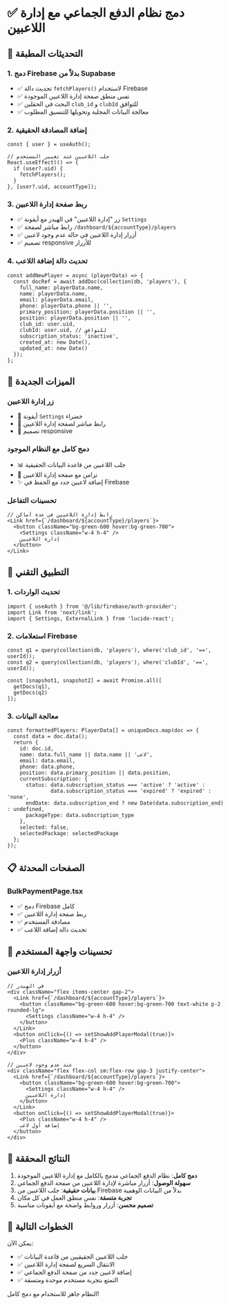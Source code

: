 # ✅ دمج نظام الدفع الجماعي مع إدارة اللاعبين

## 🔄 التحديثات المطبقة

### 1. دمج Firebase بدلاً من Supabase
- ✅ تحديث دالة `fetchPlayers()` لاستخدام Firebase
- ✅ نفس منطق صفحة إدارة اللاعبين الموجودة
- ✅ البحث في الحقلين `club_id` و `clubId` للتوافق
- ✅ معالجة البيانات المجلبة وتحويلها للتنسيق المطلوب

### 2. إضافة المصادقة الحقيقية
```tsx
const { user } = useAuth();

// جلب اللاعبين عند تغيير المستخدم
React.useEffect(() => {
  if (user?.uid) {
    fetchPlayers();
  }
}, [user?.uid, accountType]);
```

### 3. ربط صفحة إدارة اللاعبين
- ✅ زر "إدارة اللاعبين" في الهيدر مع أيقونة `Settings`
- ✅ رابط مباشر لصفحة `/dashboard/${accountType}/players`
- ✅ أزرار إدارة اللاعبين في حالة عدم وجود لاعبين
- ✅ تصميم responsive للأزرار

### 4. تحديث دالة إضافة اللاعب
```tsx
const addNewPlayer = async (playerData) => {
  const docRef = await addDoc(collection(db, 'players'), {
    full_name: playerData.name,
    name: playerData.name,
    email: playerData.email,
    phone: playerData.phone || '',
    primary_position: playerData.position || '',
    position: playerData.position || '',
    club_id: user.uid,
    clubId: user.uid, // للتوافق
    subscription_status: 'inactive',
    created_at: new Date(),
    updated_at: new Date()
  });
};
```

## 🎯 الميزات الجديدة

### زر إدارة اللاعبين
- 🔧 أيقونة `Settings` خضراء
- 🔗 رابط مباشر لصفحة إدارة اللاعبين
- 📱 تصميم responsive

### دمج كامل مع النظام الموجود
- 📊 جلب اللاعبين من قاعدة البيانات الحقيقية
- 🔄 تزامن مع صفحة إدارة اللاعبين
- ✨ إضافة لاعبين جدد مع الحفظ في Firebase

### تحسينات التفاعل
```tsx
// رابط إدارة اللاعبين في عدة أماكن
<Link href={`/dashboard/${accountType}/players`}>
  <button className="bg-green-600 hover:bg-green-700">
    <Settings className="w-4 h-4" />
    إدارة اللاعبين
  </button>
</Link>
```

## 🔧 التطبيق التقني

### 1. تحديث الواردات
```tsx
import { useAuth } from '@/lib/firebase/auth-provider';
import Link from 'next/link';
import { Settings, ExternalLink } from 'lucide-react';
```

### 2. استعلامات Firebase
```tsx
const q1 = query(collection(db, 'players'), where('club_id', '==', userId));
const q2 = query(collection(db, 'players'), where('clubId', '==', userId));

const [snapshot1, snapshot2] = await Promise.all([
  getDocs(q1),
  getDocs(q2)
]);
```

### 3. معالجة البيانات
```tsx
const formattedPlayers: PlayerData[] = uniqueDocs.map(doc => {
  const data = doc.data();
  return {
    id: doc.id,
    name: data.full_name || data.name || 'لاعب',
    email: data.email,
    phone: data.phone,
    position: data.primary_position || data.position,
    currentSubscription: {
      status: data.subscription_status === 'active' ? 'active' : 
              data.subscription_status === 'expired' ? 'expired' : 'none',
      endDate: data.subscription_end ? new Date(data.subscription_end) : undefined,
      packageType: data.subscription_type
    },
    selected: false,
    selectedPackage: selectedPackage
  };
});
```

## 📋 الصفحات المحدثة

### BulkPaymentPage.tsx
- ✅ دمج Firebase كامل
- ✅ ربط صفحة إدارة اللاعبين
- ✅ مصادقة المستخدم
- ✅ تحديث دالة إضافة اللاعب

## 🎨 تحسينات واجهة المستخدم

### أزرار إدارة اللاعبين
```tsx
// في الهيدر
<div className="flex items-center gap-2">
  <Link href={`/dashboard/${accountType}/players`}>
    <button className="bg-green-600 hover:bg-green-700 text-white p-2 rounded-lg">
      <Settings className="w-4 h-4" />
    </button>
  </Link>
  <button onClick={() => setShowAddPlayerModal(true)}>
    <Plus className="w-4 h-4" />
  </button>
</div>

// عند عدم وجود لاعبين
<div className="flex flex-col sm:flex-row gap-3 justify-center">
  <Link href={`/dashboard/${accountType}/players`}>
    <button className="bg-green-600 hover:bg-green-700">
      <Settings className="w-4 h-4" />
      إدارة اللاعبين
    </button>
  </Link>
  <button onClick={() => setShowAddPlayerModal(true)}>
    <Plus className="w-4 h-4" />
    إضافة أول لاعب
  </button>
</div>
```

## 🔮 النتائج المحققة

1. **دمج كامل**: نظام الدفع الجماعي مدمج بالكامل مع إدارة اللاعبين الموجودة
2. **سهولة الوصول**: أزرار مباشرة لإدارة اللاعبين من صفحة الدفع الجماعي
3. **بيانات حقيقية**: جلب اللاعبين من Firebase بدلاً من البيانات الوهمية
4. **تجربة متسقة**: نفس منطق العمل في كل مكان
5. **تصميم محسن**: أزرار وروابط واضحة مع أيقونات مناسبة

## 🚀 الخطوات التالية

يمكن الآن:
- ✅ جلب اللاعبين الحقيقيين من قاعدة البيانات
- ✅ الانتقال السريع لصفحة إدارة اللاعبين
- ✅ إضافة لاعبين جدد من صفحة الدفع الجماعي
- ✅ التمتع بتجربة مستخدم موحدة ومتسقة

النظام جاهز للاستخدام مع دمج كامل! 